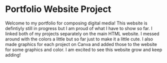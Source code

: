 # Portfolio Website Project 
Welcome to my portfolio for composing digital media! This website is defintiyly still in progress but I am proud of what I have to show so far. I linked both of my projects separately on the main HTML website. I messed around with the colors a little but so far just to make it a little cute. I also made graphics for each project on Canva and added those to the website for some graphics and color. I am excited to see this website grow and keep adding! 